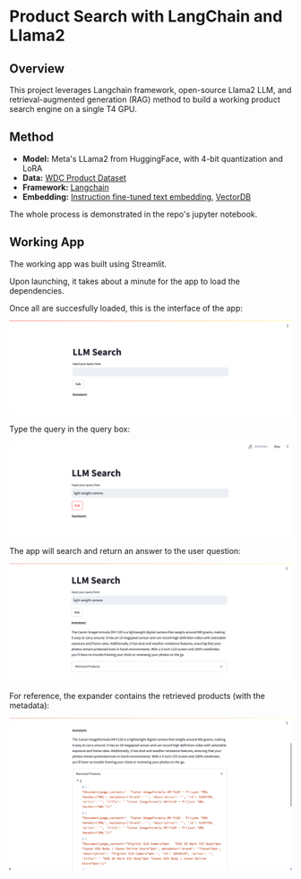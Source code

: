 # Product Search with LangChain and Llama2

## Overview
This project leverages Langchain framework, open-source Llama2 LLM, and retrieval-augmented generation (RAG) method to build a working product search engine on a single T4 GPU.

## Method
- **Model:** Meta's LLama2 from HuggingFace, with 4-bit quantization and LoRA 
- **Data:** [WDC Product Dataset](https://huggingface.co/datasets/wdc/products-2017)
- **Framework:** [Langchain](https://python.langchain.com/docs/get_started/introduction.html)
- **Embedding:** [Instruction fine-tuned text embedding](https://huggingface.co/hkunlp/instructor-large), [VectorDB](https://python.langchain.com/docs/integrations/vectorstores/chroma)

The whole process is demonstrated in the repo's jupyter notebook.

## Working App
The working app was built using Streamlit.

Upon launching, it takes about a minute for the app to load the dependencies.

Once all are succesfully loaded, this is the interface of the app:

<img src="screenshots/llm-search.png" alt="llm-search"/>

Type the query in the query box:

<img src="screenshots/llm-search-query.png" alt="llm-search-query"/>

The app will search and return an answer to the user question:

<img src="screenshots/llm-search-response.png" alt="llm-search-response"/>

For reference, the expander contains the retrieved products (with the metadata):

<img src="screenshots/llm-search-retrieved-docs.png" alt="llm-search-retrieved-docs"/>
